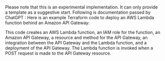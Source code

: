 
Please note that this is an experimental implementation. It can only provide a template as a suggestive start.
Following is documentation passed by ChatGPT : 
Here is an example Terraform code to deploy an AWS Lambda function behind an Amazon API Gateway:



This code creates an AWS Lambda function, an IAM role for the function, an Amazon API Gateway, a resource and method for the API Gateway, an integration between the API Gateway and the Lambda function, and a deployment of the API Gateway. The Lambda function is invoked when a POST request is made to the API Gateway resource.